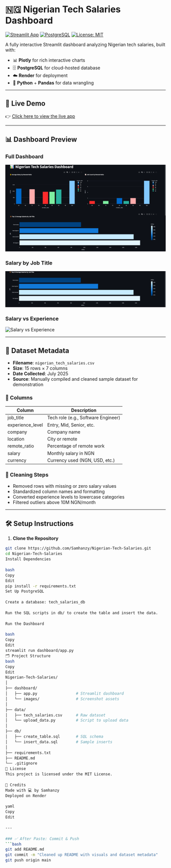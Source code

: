 # 🇳🇬 Nigerian Tech Salaries Dashboard

[![Streamlit App](https://img.shields.io/badge/View%20Live-Dashboard-00c853?logo=streamlit&logoColor=white&style=for-the-badge)](https://nigerian-tech-salaries.onrender.com)
[![PostgreSQL](https://img.shields.io/badge/PostgreSQL-Connected-336791?logo=postgresql&logoColor=white&style=for-the-badge)](https://render.com)
[![License: MIT](https://img.shields.io/badge/License-MIT-blue.svg?style=for-the-badge)](LICENSE)

A fully interactive Streamlit dashboard analyzing Nigerian tech salaries, built with:
- 📊 **Plotly** for rich interactive charts  
- 🗄️ **PostgreSQL** for cloud-hosted database  
- ☁️ **Render** for deployment  
- 🐍 **Python** + **Pandas** for data wrangling

---

## 🔗 Live Demo

👉 [Click here to view the live app](https://nigerian-tech-salaries.onrender.com)

---

## 📊 Dashboard Preview

### Full Dashboard
![Full Dashboard](dashboard/images/full_dashboard.png)

### Salary by Job Title
![Salary by Job Title](dashboard/images/salary_by_title.png)

### Salary vs Experience
![Salary vs Experience](dashboard/images/salary_vs_experience.png)


---

## 📁 Dataset Metadata

- **Filename**: `nigerian_tech_salaries.csv`
- **Size**: 15 rows × 7 columns  
- **Date Collected**: July 2025  
- **Source**: Manually compiled and cleaned sample dataset for demonstration

### 📐 Columns

| Column             | Description                          |
|--------------------|--------------------------------------|
| job_title          | Tech role (e.g., Software Engineer)  |
| experience_level   | Entry, Mid, Senior, etc.             |
| company            | Company name                         |
| location           | City or remote                       |
| remote_ratio       | Percentage of remote work            |
| salary             | Monthly salary in NGN                |
| currency           | Currency used (NGN, USD, etc.)       |

### 🧹 Cleaning Steps

- Removed rows with missing or zero salary values  
- Standardized column names and formatting  
- Converted experience levels to lowercase categories  
- Filtered outliers above 10M NGN/month  

---

## 🛠️ Setup Instructions

1. **Clone the Repository**

```bash
git clone https://github.com/Samhanzy/Nigerian-Tech-Salaries.git
cd Nigerian-Tech-Salaries
Install Dependencies

bash
Copy
Edit
pip install -r requirements.txt
Set Up PostgreSQL

Create a database: tech_salaries_db

Run the SQL scripts in db/ to create the table and insert the data.

Run the Dashboard

bash
Copy
Edit
streamlit run dashboard/app.py
🗂️ Project Structure
bash
Copy
Edit
Nigerian-Tech-Salaries/
│
├── dashboard/
│   ├── app.py                 # Streamlit dashboard
│   └── images/                # Screenshot assets
│
├── data/
│   ├── tech_salaries.csv      # Raw dataset
│   └── upload_data.py         # Script to upload data
│
├── db/
│   ├── create_table.sql       # SQL schema
│   └── insert_data.sql        # Sample inserts
│
├── requirements.txt
├── README.md
└── .gitignore
📄 License
This project is licensed under the MIT License.

🙌 Credits
Made with 💻 by Samhanzy
Deployed on Render

yaml
Copy
Edit

---

### ✅ After Paste: Commit & Push
```bash
git add README.md
git commit -m "Cleaned up README with visuals and dataset metadata"
git push origin main